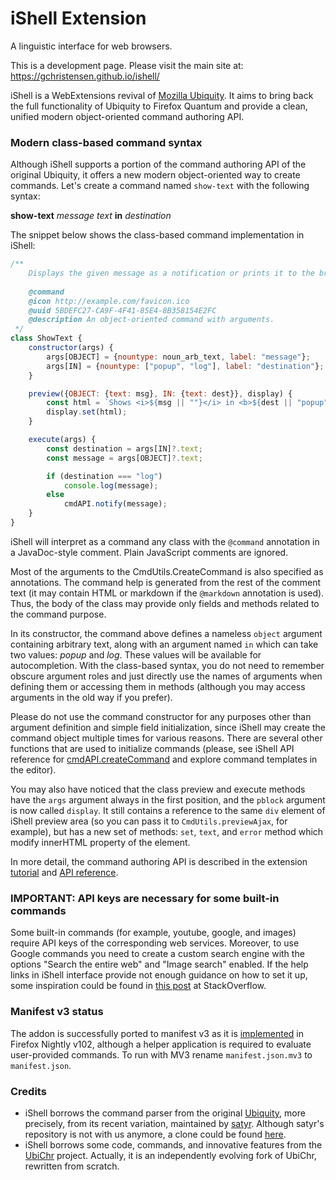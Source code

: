 # iShell Extension

A linguistic interface for web browsers.

This is a development page. Please visit the main site at: https://gchristensen.github.io/ishell/

iShell is a WebExtensions revival of [Mozilla Ubiquity](https://wiki.mozilla.org/Labs/Ubiquity).
It aims to bring back the full functionality of Ubiquity to Firefox Quantum and provide a clean, 
unified modern object-oriented command authoring API.

### Modern class-based command syntax

Although iShell supports a portion of the command authoring API of the original Ubiquity, 
it offers a new modern object-oriented way to create commands. Let's create a command
named `show-text` with the following syntax:

**show-text** *message text* **in** *destination*

The snippet below shows the class-based command implementation in iShell: 

```js
/**
    Displays the given message as a notification or prints it to the browser log.
 
    @command
    @icon http://example.com/favicon.ico
    @uuid 5BDEFC27-CA9F-4F41-85E4-8B358154E2FC
    @description An object-oriented command with arguments.
 */
class ShowText {
    constructor(args) {
        args[OBJECT] = {nountype: noun_arb_text, label: "message"};
        args[IN] = {nountype: ["popup", "log"], label: "destination"};
    }

    preview({OBJECT: {text: msg}, IN: {text: dest}}, display) {
        const html = `Shows <i>${msg || ""}</i> in <b>${dest || "popup"}</b>`;
        display.set(html);
    }

    execute(args) {
        const destination = args[IN]?.text;
        const message = args[OBJECT]?.text;

        if (destination === "log")
            console.log(message);
        else
            cmdAPI.notify(message);
    }
}
```


iShell will interpret as a command any class with the `@command` annotation in a JavaDoc-style comment.
Plain JavaScript comments are ignored.

Most of the arguments to the CmdUtils.CreateCommand is also specified as
annotations. The command help is generated from the rest of the comment text (it
may contain HTML or markdown if the `@markdown` annotation is used). Thus, the
body of the class may provide only fields and methods related to the command
purpose.

In its constructor, the command above defines a nameless `object` argument
containing arbitrary text, along with an argument named `in` which can
take two values: *popup* and *log*. These values will be available for
autocompletion. With the class-based syntax, you do not need to remember
obscure argument roles and just directly use the names of arguments when
defining them or accessing them in methods (although you may access arguments in
the old way if you prefer). 

Please do not use the command constructor for any
purposes other than argument definition and simple field initialization, since
iShell may create the command object multiple times for various reasons. There
are several other functions that are used to initialize commands (please, see
iShell API reference for
[cmdAPI.createCommand](https://gchristensen.github.io/ishell/addon/ui/options/API.html#create-command)
and explore command templates in the editor).

You may also have noticed that the class preview and execute methods
have the `args` argument always in the first position, and the `pblock` argument is
now called `display`. It still contains a reference to the same `div` element of
iShell preview area (so you can pass it to `CmdUtils.previewAjax`, for example),
but has a new set of methods: `set`, `text`, and `error` method which modify
innerHTML property of the element.

In more detail, the command authoring API is described in the extension
[tutorial](https://gchristensen.github.io/ishell/addon/ui/options/tutorial.html) and
[API reference](https://gchristensen.github.io/ishell/addon/ui/options/API.html).

### IMPORTANT: API keys are necessary for some built-in commands

Some built-in commands (for example, youtube, google, and images) require API keys of
the corresponding web services. Moreover, to use Google commands you need to
create a custom search engine with the options "Search the entire web" and
"Image search" enabled. If the help links in iShell interface provide not enough
guidance on how to set it up, some inspiration could be found in [this
post](https://stackoverflow.com/questions/45899493/configuring-google-custom-search-to-work-like-google-search)
at StackOverflow.

### Manifest v3 status

The addon is successfully ported to manifest v3 as it is
[implemented](https://extensionworkshop.com/documentation/develop/manifest-v3-migration-guide/)
in Firefox Nightly v102, although a helper application is required to evaluate
user-provided commands. To run with MV3 rename `manifest.json.mv3` to `manifest.json`.

### Credits

* iShell borrows the command parser from the original 
  [Ubiquity](https://github.com/mozilla/ubiquity), more precisely, from its recent
  variation, maintained by [satyr](http://profile.hatena.ne.jp/murky-satyr/).
  Although satyr's repository is not with us anymore, a clone could be found
  [here](https://github.com/GChristensen/ubiquity).
* iShell borrows some code, commands, and innovative features from the 
  [UbiChr](https://github.com/rostok/ubichr) project. Actually, it is an 
  independently evolving fork of UbiChr, rewritten from scratch.